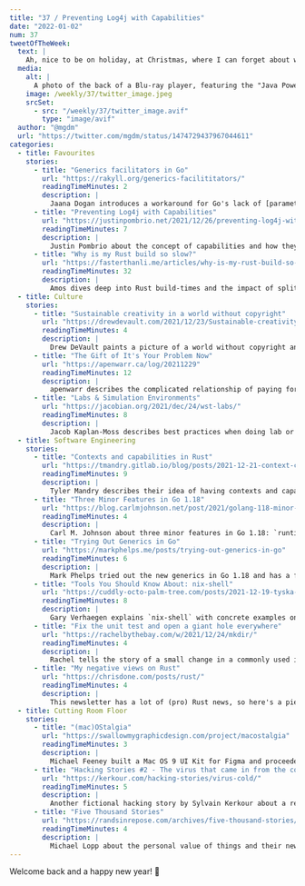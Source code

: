 ```yaml
---
title: "37 / Preventing Log4j with Capabilities"
date: "2022-01-02"
num: 37
tweetOfTheWeek:
  text: |
    Ah, nice to be on holiday, at Christmas, where I can forget about what happ…
  media:
    alt: |
      A photo of the back of a Blu-ray player, featuring the "Java Powered" logo
    image: /weekly/37/twitter_image.jpeg
    srcSet: 
      - src: "/weekly/37/twitter_image.avif"
        type: "image/avif"
  author: "@mgdm"
  url: "https://twitter.com/mgdm/status/1474729437967044611"
categories:
  - title: Favourites
    stories:
      - title: "Generics facilitators in Go"
        url: "https://rakyll.org/generics-facilititators/"
        readingTimeMinutes: 2
        description: |
          Jaana Dogan introduces a workaround for Go's lack of [parameterised methods](https://go.googlesource.com/proposal/+/refs/heads/master/design/43651-type-parameters.md#No-parameterized-methods).
      - title: "Preventing Log4j with Capabilities"
        url: "https://justinpombrio.net/2021/12/26/preventing-log4j-with-capabilities.html"
        readingTimeMinutes: 7
        description: |
          Justin Pombrio about the concept of capabilities and how they could've prevented the Log4j disaster. I want this in every language!
      - title: "Why is my Rust build so slow?"
        url: "https://fasterthanli.me/articles/why-is-my-rust-build-so-slow"
        readingTimeMinutes: 32
        description: |
          Amos dives deep into Rust build-times and the impact of splitting a project up into crates or using a different linker.
  - title: Culture
    stories:
      - title: "Sustainable creativity in a world without copyright"
        url: "https://drewdevault.com/2021/12/23/Sustainable-creativity-post-copyright.html"
        readingTimeMinutes: 4
        description: |
          Drew DeVault paints a picture of a world without copyright and how artists will benefit from it.
      - title: "The Gift of It's Your Problem Now"
        url: "https://apenwarr.ca/log/20211229"
        readingTimeMinutes: 12
        description: |
          apenwarr describes the complicated relationship of paying for open source and how paying for gifts does not work.
      - title: "Labs & Simulation Environments"
        url: "https://jacobian.org/2021/dec/24/wst-labs/"
        readingTimeMinutes: 8
        description: |
          Jacob Kaplan-Moss describes best practices when doing lab or simulation environment work sample tests.
  - title: Software Engineering
    stories:
      - title: "Contexts and capabilities in Rust"
        url: "https://tmandry.gitlab.io/blog/posts/2021-12-21-context-capabilities/"
        readingTimeMinutes: 9
        description: |
          Tyler Mandry describes their idea of having contexts and capabilities in Rust.
      - title: "Three Minor Features in Go 1.18"
        url: "https://blog.carlmjohnson.net/post/2021/golang-118-minor-features/"
        readingTimeMinutes: 4
        description: |
          Carl M. Johnson about three minor features in Go 1.18: `runtime/debug.BuildInfo`, `http.MaxBytesHandler` and `strings.Cut`.
      - title: "Trying Out Generics in Go"
        url: "https://markphelps.me/posts/trying-out-generics-in-go"
        readingTimeMinutes: 6
        description: |
          Mark Phelps tried out the new generics in Go 1.18 and has a few tips to get started.
      - title: "Tools You Should Know About: nix-shell"
        url: "https://cuddly-octo-palm-tree.com/posts/2021-12-19-tyska-nix-shell/"
        readingTimeMinutes: 8
        description: |
          Gary Verhaegen explains `nix-shell` with concrete examples on how to get started.
      - title: "Fix the unit test and open a giant hole everywhere"
        url: "https://rachelbythebay.com/w/2021/12/24/mkdir/"
        readingTimeMinutes: 4
        description: |
          Rachel tells the story of a small change in a commonly used internal package lead to severe security issues.
      - title: "My negative views on Rust"
        url: "https://chrisdone.com/posts/rust/"
        readingTimeMinutes: 4
        description: |
          This newsletter has a lot of (pro) Rust news, so here's a piece by Chris Done that shows their negative views on the language.
  - title: Cutting Room Floor
    stories:
      - title: "(mac)OStalgia"
        url: "https://swallowmygraphicdesign.com/project/macostalgia"
        readingTimeMinutes: 3
        description: |
          Michael Feeney built a Mac OS 9 UI Kit for Figma and proceeded to imagine Spotify, Slack, Chrome and more in a Mac OS 9 look.
      - title: "Hacking Stories #2 - The virus that came in from the cold"
        url: "https://kerkour.com/hacking-stories/virus-cold/"
        readingTimeMinutes: 5
        description: |
          Another fictional hacking story by Sylvain Kerkour about a revengeful person who hacks their previous employer using a supply chain attack.
      - title: "Five Thousand Stories"
        url: "https://randsinrepose.com/archives/five-thousand-stories/"
        readingTimeMinutes: 4
        description: |
          Michael Lopp about the personal value of things and their new custom-made bookshelf.
---
```


Welcome back and a happy new year! 🎇
